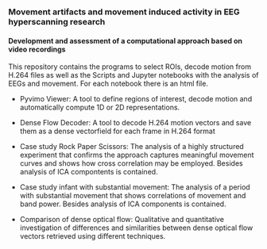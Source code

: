 ### Movement artifacts and movement induced activity in EEG hyperscanning research
#### Development and assessment of a computational approach based on video recordings





This repository contains the programs to select ROIs, decode motion from H.264 files as well as the Scripts and Jupyter notebooks with the analysis of EEGs and movement. For each notebook there is an html file.


- Pyvimo Viewer: 
A tool to define regions of interest, decode motion and automatically compute 1D or 2D representations.


- Dense Flow Decoder: 
A tool to decode H.264 motion vectors and save them as a dense vectorfield for each frame in H.264 format


- Case study Rock Paper Scissors: 
The analysis of a highly structured experiment that confirms the approach captures meaningful movement curves and shows how cross correlation may be employed. Besides analysis of ICA compontents is contained.


- Case study infant with substantial movement:
The analysis of a period with substantial movement that shows correlations of movement and band power. Besides analysis of ICA components is contained.


- Comparison of dense optical flow:
Qualitative and quantitative investigation of differences and similarities between dense optical flow vectors retrieved using different techniques.


